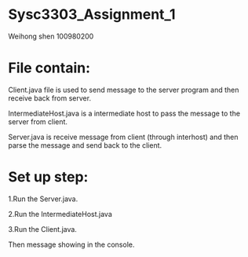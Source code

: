 # Sysc3303_Assignment_1
Weihong shen 100980200  

# File contain:  

Client.java file is used to send message to the server program and then receive back from server.  

IntermediateHost.java is a intermediate host to pass the message to the server from client.  

Server.java is receive message from client (through interhost) and then parse the message and send back to the 
client.  

# Set up step:  
1.Run the Server.java.  

2.Run the IntermediateHost.java  

3.Run the Client.java.  

Then message showing in the console.
